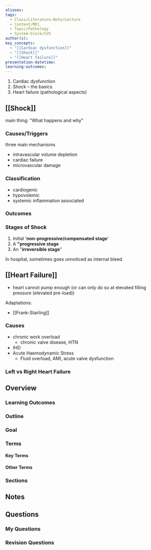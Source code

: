 ```yaml
---
aliases: 
tags:
  - Class/Literature-Note/Lecture
  - Context/MD1
  - Topic/Pathology
  - System-block/CVS
author(s): 
key_concepts:
  - "[[Cardiac dysfunction]]"
  - "[[Shock]]"
  - "[[Heart failure]]"
presentation-datetime: 
learning-outcomes:
---
```


1. Cardiac dysfunction
2. Shock – the basics
3. Heart failure (pathological aspects)


## [[Shock]]
main thing: "What happens and why"
### Causes/Triggers
three main mechanisms
- intravascular volume depletion
- cardiac failure
- microvascular damage

### Classification
- cardiogenic
- hypovolemic
- systemic inflammation associated

### Outcomes


### Stages of Shock
1. Initial '**non-progressive/compensated stage**'
2. A **"progressive stage**
3. An "**irreversible stage**"

In hospital, sometimes goes unnoticed as internal bleed

## [[Heart Failure]]
- heart cannot pump enough (or can only do so at elevated filling pressure (elevated pre-load))

Adaptations:
- [[Frank-Starling]]

### Causes
- chronic work overload
	- chronic valve disease, HTN
- IHD
- Acute Haemodynamic Stress
	- Fluid overload, AMI, acute valve dysfunction

### Left vs Right Heart Failure



## Overview
### Learning Outcomes

### Outline

### Goal

### Terms
#### Key Terms

#### Other Terms

### Sections


## Notes


## Questions

### My Questions
### Revision Questions




